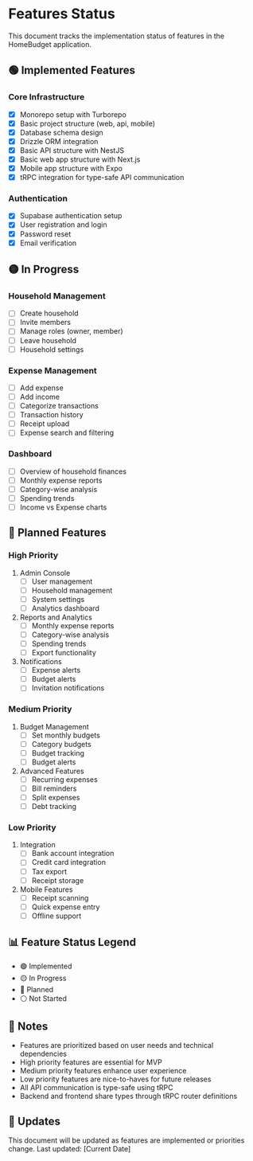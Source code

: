 # Features Status

This document tracks the implementation status of features in the HomeBudget application.

## 🟢 Implemented Features

### Core Infrastructure
- [x] Monorepo setup with Turborepo
- [x] Basic project structure (web, api, mobile)
- [x] Database schema design
- [x] Drizzle ORM integration
- [x] Basic API structure with NestJS
- [x] Basic web app structure with Next.js
- [x] Mobile app structure with Expo
- [x] tRPC integration for type-safe API communication

### Authentication
- [x] Supabase authentication setup
- [x] User registration and login
- [x] Password reset
- [x] Email verification

## 🟡 In Progress

### Household Management
- [ ] Create household
- [ ] Invite members
- [ ] Manage roles (owner, member)
- [ ] Leave household
- [ ] Household settings

### Expense Management
- [ ] Add expense
- [ ] Add income
- [ ] Categorize transactions
- [ ] Transaction history
- [ ] Receipt upload
- [ ] Expense search and filtering

### Dashboard
- [ ] Overview of household finances
- [ ] Monthly expense reports
- [ ] Category-wise analysis
- [ ] Spending trends
- [ ] Income vs Expense charts

## 🔴 Planned Features

### High Priority
1. Admin Console
   - [ ] User management
   - [ ] Household management
   - [ ] System settings
   - [ ] Analytics dashboard

2. Reports and Analytics
   - [ ] Monthly expense reports
   - [ ] Category-wise analysis
   - [ ] Spending trends
   - [ ] Export functionality

3. Notifications
   - [ ] Expense alerts
   - [ ] Budget alerts
   - [ ] Invitation notifications

### Medium Priority
1. Budget Management
   - [ ] Set monthly budgets
   - [ ] Category budgets
   - [ ] Budget tracking
   - [ ] Budget alerts

2. Advanced Features
   - [ ] Recurring expenses
   - [ ] Bill reminders
   - [ ] Split expenses
   - [ ] Debt tracking

### Low Priority
1. Integration
   - [ ] Bank account integration
   - [ ] Credit card integration
   - [ ] Tax export
   - [ ] Receipt storage

2. Mobile Features
   - [ ] Receipt scanning
   - [ ] Quick expense entry
   - [ ] Offline support

## 📊 Feature Status Legend

- 🟢 Implemented
- 🟡 In Progress
- 🔴 Planned
- ⚪ Not Started

## 📝 Notes

- Features are prioritized based on user needs and technical dependencies
- High priority features are essential for MVP
- Medium priority features enhance user experience
- Low priority features are nice-to-haves for future releases
- All API communication is type-safe using tRPC
- Backend and frontend share types through tRPC router definitions

## 🔄 Updates

This document will be updated as features are implemented or priorities change.
Last updated: [Current Date] 